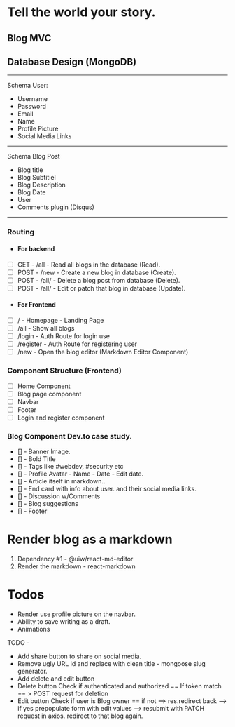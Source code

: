 # Tell the world your story. 
## Blog MVC

## Database Design (MongoDB)
<hr>
Schema User:

 - Username
 - Password
 - Email
 - Name
 - Profile Picture
 - Social Media Links

<hr>
Schema Blog Post 

 - Blog title
 - Blog Subtitiel
 - Blog Description
 - Blog Date
 - User
 - Comments plugin (Disqus)
<hr>

### Routing 

 - #### For backend

 - [ ] GET - /all - Read all blogs in the database (Read).
 - [ ]  POST - /new - Create a new blog in database (Create).
 - [ ]  POST - /all/<blogID> - Delete a blog post from database (Delete).
 - [ ] POST - /all/<blogID>  - Edit or patch that blog in database (Update).

 - #### For Frontend

 - [ ] / - Homepage - Landing Page
 - [ ] /all - Show all blogs 
 - [ ] /login - Auth Route for login use
 - [ ] /register - Auth Route for registering user
 - [ ] /new - Open the blog editor (Markdown Editor Component)

### Component Structure (Frontend)

 - [ ] Home Component
 - [ ]  Blog page component
 - [ ] Navbar
 - [ ] Footer
 - [ ] Login and register component

### Blog Component Dev.to case study.
- [] - Banner Image.
- [] - Bold Title
- [] - Tags like #webdev, #security etc
- [] - Profile Avatar - Name - Date - Edit date.
- [] - Article itself in markdown..
- [] - End card with info about user. and their social media links.
- [] - Discussion w/Comments
- [] - Blog suggestions 
- [] - Footer


# Render blog as a markdown 
1. Dependency #1 - @uiw/react-md-editor
2. Render the markdown - react-markdown

# Todos
- Render use profile picture on the navbar. 
- Ability to save writing as a draft.
- Animations 

TODO -
- Add share button to share on social media.
- Remove ugly URL id and replace with clean title - mongoose slug generator.
- Add delete and edit button 
- Delete button 
  Check if authenticated and authorized == If token match == > POST request for deletion
- Edit button 
  Check if user is Blog owner == if not ==> res.redirect back --> if yes prepopulate form with edit values --> resubmit with PATCH request in axios. redirect to that blog again.
